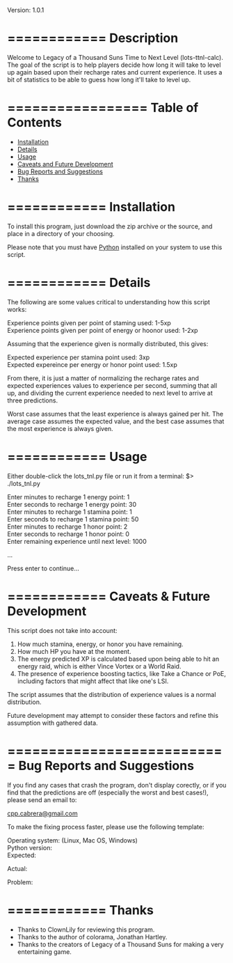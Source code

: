 Version: 1.0.1

============
Description
============
Welcome to Legacy of a Thousand Suns Time to Next Level
(lots-ttnl-calc). The goal of the script is to help players decide how
long it will take to level up again based upon their recharge rates
and current experience. It uses a bit of statistics to be able to
guess how long it'll take to level up.

=================
Table of Contents
=================
- [Installation][install]
- [Details][details]
- [Usage][usage]
- [Caveats and Future Development][todo] 
- [Bug Reports and Suggestions][bugs] 
- [Thanks][thanks]

[install]: ./loats-ttnl-calculator#installation "Installation"
[details]: ./loats-ttnl-calculator#details "Details"
[usage]: ./loats-ttnl-calculator#usage "Usage"
[todo]: ./loats-ttnl-calculator#caveats--future-development 
        "Caveats and Future Development"
[bugs]: ./loats-ttnl-calculator#bug-reports-and-suggestions 
        "Bug Reports and Suggestions"
[thanks]: ./loats-ttnl-calculator#thanks "Thanks"

============
Installation
============
To install this program, just download the zip archive or the source,
and place in a directory of your choosing.

Please note that you must have [Python](http://www.python.org)
installed on your system to use this script.

============
Details
============
The following are some values critical to understanding how this
script works:

Experience points given per point of staming used: 1-5xp  
Experience points given per point of energy or hoonor used: 1-2xp  

Assuming that the experience given is normally distributed, this
gives:

Expected experience per stamina point used: 3xp  
Expected expereince per energy or honor point used: 1.5xp  

From there, it is just a matter of normalizing the recharge rates and
expected experiences values to experience per second, summing that all
up, and dividing the current experience needed to next level to arrive
at three predictions.

Worst case assumes that the least experience is always gained per
hit. The average case assumes the expected value, and the best case
assumes that the most experience is always given.

============
Usage
============
Either double-click the lots_tnl.py file or run it from a terminal:
$> ./lots_tnl.py

Enter minutes to recharge 1 energy point: 1  
Enter seconds to recharge 1 energy point: 30  
Enter minutes to recharge 1 stamina point: 1  
Enter seconds to recharge 1 stamina point: 50  
Enter minutes to recharge 1 honor point: 2  
Enter seconds to recharge 1 honor point: 0  
Enter remaining experience until next level: 1000  

...

Press enter to continue...

============
Caveats & Future Development
============
This script does not take into account:

1. How much stamina, energy, or honor you have remaining.
2. How much HP you have at the moment.
3. The energy predicted XP is calculated based upon being able to hit
   an energy raid, which is either Vince Vortex or a World Raid.
4. The presence of experience boosting tactics, like Take a Chance or
   PoE, including factors that might affect that like one's LSI.

The script assumes that the distribution of experience values is a normal distribution.

Future development may attempt to consider these factors and refine
this assumption with gathered data.

===========================
Bug Reports and Suggestions
===========================

If you find any cases that crash the program, don't display corectly,
or if you find that the predictions are off (especially the worst and
best cases!), please send an email to:

cpp.cabrera@gmail.com

To make the fixing process faster, please use the following template:

Operating system: (Linux, Mac OS, Windows)  
Python version:  
Expected:  

Actual:  

Problem:  


============
Thanks
============

* Thanks to ClownLily for reviewing this program.
* Thanks to the author of colorama, Jonathan Hartley.
* Thanks to the creators of Legacy of a Thousand Suns for making a very
  entertaining game.
